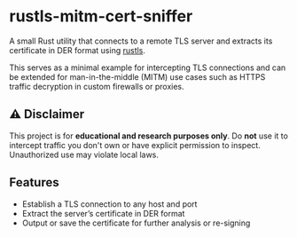 # rustls-mitm-cert-sniffer

A small Rust utility that connects to a remote TLS server and extracts its certificate in DER format using [rustls](https://github.com/rustls/rustls).

This serves as a minimal example for intercepting TLS connections and can be extended for man-in-the-middle (MITM) use cases such as HTTPS traffic decryption in custom firewalls or proxies.

## ⚠️ Disclaimer

This project is for **educational and research purposes only**. Do **not** use it to intercept traffic you don't own or have explicit permission to inspect. Unauthorized use may violate local laws.

## Features

- Establish a TLS connection to any host and port
- Extract the server’s certificate in DER format
- Output or save the certificate for further analysis or re-signing
